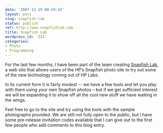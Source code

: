 ```yaml
---
date: '2007-12-29 00:50:43'
layout: post
slug: snapfish-lab
status: publish
ref: http://www.snapfishlab.com
title: Snapfish Lab
wordpress_id: '221'
categories:
- Photo
- Programming
---
```


For the last few months, I have been part of the team creating [Snapfish Lab](http://www.snapfishlab.com), a web site that allows users of the HP’s Snapfish photo site to try out some of the new technology coming out of HP Labs.

In its current form it is fairly modest -- we have a few tools and let you play with them using your own Snapfish photos – but if we get sufficient interest we will be expanding it to show off all the cool new stuff we have waiting in the wings.

Feel free to go to the site and try using the tools with the sample photographs provided.  We are still not fully open to the public, but I have some pre-release invitation codes available that I can give out to the first few people who add comments to this blog entry.

